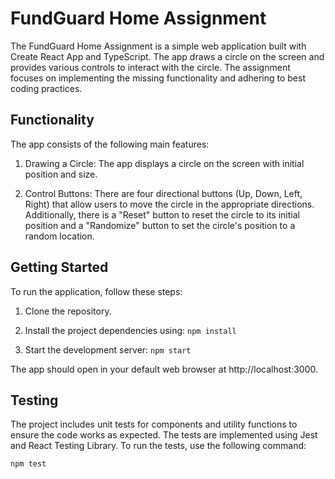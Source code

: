 # FundGuard Home Assignment

The FundGuard Home Assignment is a simple web application built with Create React App and TypeScript. The app draws a circle on the screen and provides various controls to interact with the circle. The assignment focuses on implementing the missing functionality and adhering to best coding practices.

## Functionality

The app consists of the following main features:

1. Drawing a Circle: The app displays a circle on the screen with initial position and size.

2. Control Buttons: There are four directional buttons (Up, Down, Left, Right) that allow users to move the circle in the appropriate directions. Additionally, there is a "Reset" button to reset the circle to its initial position and a "Randomize" button to set the circle's position to a random location.

## Getting Started

To run the application, follow these steps:

1. Clone the repository.

2. Install the project dependencies using: `npm install`

3. Start the development server: `npm start`

The app should open in your default web browser at http://localhost:3000.

## Testing

The project includes unit tests for components and utility functions to ensure the code works as expected. The tests are implemented using Jest and React Testing Library. To run the tests, use the following command:

```
npm test
```